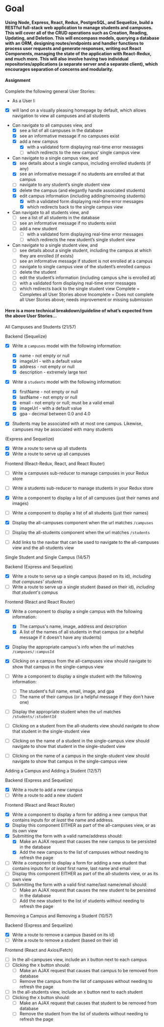 # Goal
#### Using Node, Express, React, Redux, PostgreSQL, and Sequelize, build a RESTful full-stack web application to manage students and campuses. This will cover all of the CRUD operations such as Creation, Reading, Updating, and Deletion. This will encompass models, querying a database with an ORM, designing routes/endpoints and handler functions to process user requests and generate responses, writing out React Components, managing the state of the application with React-Redux, and much more. This will also involve having two individual repositories/applications (a separate server and a separate client), which encourages separation of concerns and modularity. 
#### Assignment
Complete the following general User Stories:
- As a User I:
- [x] will land on a visually pleasing homepage by default, which allows navigation to view all campuses and all students
- Can navigate to all campuses view, and
  - [x] see a list of all campuses in the database
  - [x] see an informative message if no campuses exist
  - [x] add a new campus
    - [x] with a validated form displaying real-time error messages
    - [ ] which redirects to the new campus’ single campus view
- Can navigate to a single campus view, and
  - [x] see details about a single campus, including enrolled students (if any)
  - [x] see an informative message if no students are enrolled at that campus
  - [ ] navigate to any student’s single student view 
  - [x] delete the campus (and elegantly handle associated students)
  - [x] edit campus information (including adding/removing students)
    - [x] with a validated form displaying real-time error messages
    - [x] which redirects back to the single campus view
- Can navigate to all students view, and
  - [ ] see a list of all students in the database
  - [ ] see an informative message if no students exist
  - [ ] add a new student
    - [ ] with a validated form displaying real-time error messages
    - [ ] which redirects the new student’s single student view
- Can navigate to a single student view, and
  - [ ] see details about a single student, including the campus at which they are enrolled (if exists)
  - [ ] see an informative message if student is not enrolled at a campus
  - [ ] navigate to single campus view of the student’s enrolled campus
  - [ ] delete the student
  - [ ] edit the student’s information (including campus s/he is enrolled at)
  - [ ] with a validated form displaying real-time error messages
  - [ ] which redirects back to the single student view
Complete = Completes all User Stories above
Incomplete = Does not complete all User Stories above; needs improvement or missing submission
#### Here is a more technical breakdown/guideline of what’s expected from the above User Stories...

All Campuses and Students (21/57)

Backend (Sequelize)
- [x] Write a `campuses` model with the following information:
  - [x] name - not empty or null
  - [x] imageUrl - with a default value
  - [x] address - not empty or null
  - [x] description - extremely large text

- [x] Write a `students` model with the following information:
  - [x] firstName - not empty or null
  - [x] lastName - not empty or null
  - [x] email - not empty or null; must be a valid email
  - [x] imageUrl - with a default value
  - [x] gpa - decimal between 0.0 and 4.0

- [x] Students may be associated with at most one campus. Likewise, campuses may be associated with many students


(Express and Sequelize)
- [x] Write a route to serve up all students
- [x] Write a route to serve up all campuses

Frontend (React-Redux, React, and React Router)
- [ ] Write a campuses sub-reducer to manage campuses in your Redux store
- [ ] Write a students sub-reducer to manage students in your Redux store

- [x] Write a component to display a list of all campuses (just their names and images)
- [ ] Write a component to display a list of all students (just their names)
- [x] Display the all-campuses component when the url matches `/campuses`
- [ ] Display the all-students component when the url matches `/students`
- [ ] Add links to the navbar that can be used to navigate to the all-campuses view and the all-students view

Single Student and Single Campus (14/57)

Backend (Express and Sequelize)
- [x] Write a route to serve up a single campus (based on its id), _including that campuses' students_
- [ ] Write a route to serve up a single student (based on their id), _including that student's campus_

Frontend (React and React Router)
- [x] Write a component to display a single campus with the following information:
  - [x] The campus's name, image, address and description
  - [x] A list of the names of all students in that campus (or a helpful message if it doesn't have any students)
- [x] Display the appropriate campus's info when the url matches `/campuses/:campusId`
- [x] Clicking on a campus from the all-campuses view should navigate to show that campus in the single-campus view

- [ ] Write a component to display a single student with the following information:
  - [ ] The student's full name, email, image, and gpa
  - [ ] The name of their campus (or a helpful message if they don't have one)
- [ ] Display the appropriate student when the url matches `/students/:studentId`
- [ ] Clicking on a student from the all-students view should navigate to show that student in the single-student view

- [ ] Clicking on the name of a student in the single-campus view should navigate to show that student in the single-student view
- [ ] Clicking on the name of a campus in the single-student view should navigate to show that campus in the single-campus view

Adding a Campus and Adding a Student (12/57)

Backend (Express and Sequelize)
- [x] Write a route to add a new campus
- [ ] Write a route to add a new student

Frontend (React and React Router)
- [x] Write a component to display a form for adding a new campus that contains inputs for _at least_ the name and address.
- [x] Display this component EITHER as part of the all-campuses view, or as its own view
- [x] Submitting the form with a valid name/address should:
  - [x] Make an AJAX request that causes the new campus to be persisted in the database
  - [x] Add the new campus to the list of campuses without needing to refresh the page

- [ ] Write a component to display a form for adding a new student that contains inputs for _at least_ first name, last name and email
- [ ] Display this component EITHER as part of the all-students view, or as its own view
- [ ] Submitting the form with a valid first name/last name/email should:
  - [ ] Make an AJAX request that causes the new student to be persisted in the database
  - [ ] Add the new student to the list of students without needing to refresh the page

Removing a Campus and Removing a Student (10/57)

Backend (Express and Sequelize)
- [x] Write a route to remove a campus (based on its id)
- [ ] Write a route to remove a student (based on their id)

Frontend (React and Axios/Fetch)
- [ ] In the all-campuses view, include an `X` button next to each campus
- [ ] Clicking the `X` button should:
  - [ ] Make an AJAX request that causes that campus to be removed from database
  - [ ] Remove the campus from the list of campuses without needing to refresh the page

- [ ] In the all-students view, include an `X` button next to each student
- [ ] Clicking the `X` button should:
  - [ ] Make an AJAX request that causes that student to be removed from database
  - [ ] Remove the student from the list of students without needing to refresh the page
